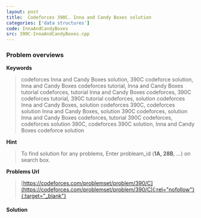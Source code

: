 ```yaml
---
layout: post
title:  Codeforces 390C. Inna and Candy Boxes solution
categories: ['data structures']
code: InnaAndCandyBoxes
src: 390C-InnaAndCandyBoxes.cpp
---
```

### **Problem overviews**

**Keywords**
> codeforces Inna and Candy Boxes solution, 390C codeforce solution, Inna and Candy Boxes codeforces tutorial, Inna and Candy Boxes tutorial codeforces, tutorial Inna and Candy Boxes codeforces, 390C codeforces tutorial, 390C tutorial codeforces, solution codeforces Inna and Candy Boxes, solution codeforces 390C, codeforces solution Inna and Candy Boxes, solution 390C codeforces, solution Inna and Candy Boxes codeforces, tutorial 390C codeforces, codeforces solution 390C, codeforces 390C solution, Inna and Candy Boxes codeforce solution

**Hint**
> To find solution for any problems, Enter probleam_id (**1A, 28B**, ...) on search box. 

**Problems Url**
> [https://codeforces.com/problemset/problem/390/C](https://codeforces.com/problemset/problem/390/C){:rel="nofollow"}{:target="_blank"}

#### **Solution**



